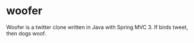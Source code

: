 woofer
======

Woofer is a twitter clone written in Java with Spring MVC 3. If birds tweet, then dogs woof.
